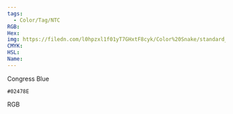 ```yaml
---
tags:
  - Color/Tag/NTC
RGB:
Hex:
img: https://filedn.com/l0hpzxl1f01yT7GHxtF8cyk/Color%20Snake/standard_csv_to_svg/%23/02478E.svg
CMYK:
HSL:
Name:
---
```

Congress Blue
```palette
#02478E
```
RGB
